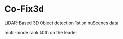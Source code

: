 # Co-Fix3d
LiDAR-Based 3D Object detection 1st on nuScenes data

mutil-mode rank 50th on the leader
